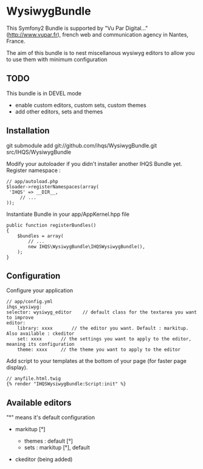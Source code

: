 # WysiwygBundle

This Symfony2 Bundle is supported by "Vu Par Digital..." (http://www.vupar.fr), french web and communication agency in Nantes, France.

The aim of this bundle is to nest miscellanous wysiwyg editors to allow you to use them with minimum configuration

## TODO

This bundle is in DEVEL mode
 * enable custom editors, custom sets, custom themes
 * add other editors, sets and themes

## Installation

 git submodule add git://github.com/ihqs/WysiwygBundle.git src/IHQS/WysiwygBundle

Modify your autoloader if you didn't installer another IHQS Bundle yet.
Register namespace :
 
    // app/autoload.php
    $loader->registerNamespaces(array(   
	 'IHQS' => __DIR__,
         // ...
    ));

Instantiate Bundle in your app/AppKernel.hpp file

    public function registerBundles()
    {
        $bundles = array(
            // ...
            new IHQS\WysiwygBundle\IHQSWysiwygBundle(),
        );
    }

## Configuration

Configure your application

    // app/config.yml
    ihqs_wysiwyg:
	selector: wysiwyg_editor	// default class for the textarea you want to improve
	editor:
		library: xxxx		// the editor you want. Default : markitup. Also available : ckeditor
		set: xxxx		// the settings you want to apply to the editor, meaning its configuration
		theme: xxxx		// the theme you want to apply to the editor

Add script to your templates at the bottom of your page (for faster page display).

    // anyfile.html.twig
    {% render "IHQSWysiwygBundle:Script:init" %}

## Available editors
 
"°" means it's default configuration

* markitup [°]
  * themes : default [°]
  * sets : markitup [°], default 

* ckeditor (being added)
